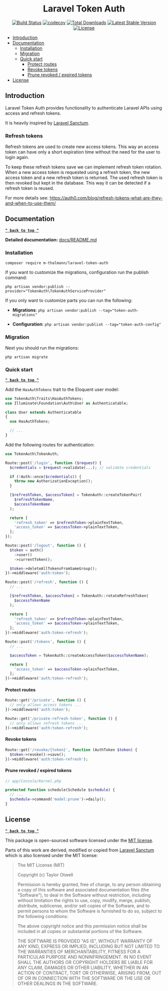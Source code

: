 <h1 align="center">Laravel Token Auth</h1>

<p align="center">
<a href="https://github.com/m-thalmann/laravel-token-auth/actions"><img src="https://github.com/m-thalmann/laravel-token-auth/workflows/tests/badge.svg" alt="Build Status"></a>
<a href="https://codecov.io/gh/m-thalmann/laravel-token-auth"><img src="https://codecov.io/gh/m-thalmann/laravel-token-auth/branch/main/graph/badge.svg?token=TIFI7QGGMB" alt="codecov"></a>
<a href="https://packagist.org/packages/m-thalmann/laravel-token-auth"><img src="https://img.shields.io/packagist/dt/m-thalmann/laravel-token-auth" alt="Total Downloads"></a>
<a href="https://packagist.org/packages/m-thalmann/laravel-token-auth"><img src="https://img.shields.io/packagist/v/m-thalmann/laravel-token-auth" alt="Latest Stable Version"></a>
<a href="https://github.com/m-thalmann/laravel-token-auth"><img src="https://img.shields.io/github/license/m-thalmann/laravel-token-auth" alt="License"></a>
</p>

- [Introduction](#introduction)
- [Documentation](#documentation)
  - [Installation](#installation)
  - [Migration](#migration)
  - [Quick start](#quick-start)
    - [Protect routes](#protect-routes)
    - [Revoke tokens](#revoke-tokens)
    - [Prune revoked / expired tokens](#prune-revoked--expired-tokens)
- [License](#license)

## Introduction

Laravel Token Auth provides functionality to authenticate Laravel APIs using access and refresh tokens.

It is heavily inspired by [Laravel Sanctum](https://github.com/laravel/sanctum).

### Refresh tokens

Refresh tokens are used to create new access tokens. This way an access token can have only a short expiration time without the need for the user to login again.

To keep these refresh tokens save we can implement refresh token rotation. When a new access token is requested using a refresh token, the new access token and a new refresh token is returned. The used refresh token is then revoked but kept in the database. This way it can be detected if a refresh token is reused.

For more details see: https://auth0.com/blog/refresh-tokens-what-are-they-and-when-to-use-them/

## Documentation

**[`^ back to top ^`](#)**

**Detailed documentation:** [docs/README.md](docs/README.md)

### Installation

```
composer require m-thalmann/laravel-token-auth
```

If you want to customize the migrations, configuration run the publish command:

```
php artisan vendor:publish --provider="TokenAuth\TokenAuthServiceProvider"
```

If you only want to customize parts you can run the following:

- **Migrations**: `php artisan vendor:publish --tag="token-auth-migrations"`

- **Configuration**: `php artisan vendor:publish --tag="token-auth-config"`

### Migration

Next you should run the migrations:

```
php artisan migrate
```

### Quick start

**[`^ back to top ^`](#)**

Add the `HasAuthTokens` trait to the Eloquent user model:

```php
use TokenAuth\Traits\HasAuthTokens;
use Illuminate\Foundation\Auth\User as Authenticatable;

class User extends Authenticatable
{
  use HasAuthTokens;

  // ...
}
```

Add the following routes for authentication:

```php
use TokenAuth\TokenAuth;

Route::post('/login', function ($request) {
  $credentials = $request->validate(...); // validate credentials

  if (!Auth::once($credentials)) {
    throw new AuthorizationException();
  }

  [$refreshToken, $accessToken] = TokenAuth::createTokenPair(
    $refreshTokenName,
    $accessTokenName
  );

  return [
    'refresh_token' => $refreshToken->plainTextToken,
    'access_token' => $accessToken->plainTextToken,
  ];
});

Route::post('/logout', function () {
  $token = auth()
    ->user()
    ->currentToken();

  $token->deleteAllTokensFromSameGroup();
})->middleware('auth:token');

Route::post('/refresh', function () {
  // ...

  [$refreshToken, $accessToken] = TokenAuth::rotateRefreshToken(
    $accessTokenName
  );

  return [
    'refresh_token' => $refreshToken->plainTextToken,
    'access_token' => $accessToken->plainTextToken,
  ];
})->middleware('auth:token-refresh');

Route::post('/tokens', function () {
  // ...

  $accessToken = TokenAuth::createAccessToken($accessTokenName);

  return [
    'access_token' => $accessToken->plainTextToken,
  ];
})->middleware('auth:token-refresh');
```

#### Protect routes

```php
Route::get('/private', function () {
  // only allows access tokens ...
})->middleware('auth:token');

Route::get('/private-refresh-token', function () {
  // only allows refresh tokens ...
})->middleware('auth:token-refresh');
```

#### Revoke tokens

```php
Route::get('/revoke/{token}', function (AuthToken $token) {
  $token->revoke()->save();
})->middleware('auth:token-refresh');
```

#### Prune revoked / expired tokens

```php
// app/Console/Kernel.php

protected function schedule(Schedule $schedule) {
  // ...
  $schedule->command('model:prune')->daily();
}
```

## License

**[`^ back to top ^`](#)**

This package is open-sourced software licensed under the [MIT license](LICENSE).

Parts of this work are derived, modified or copied from [Laravel Sanctum](https://github.com/laravel/sanctum) which is also licensed under the MIT license:

> The MIT License (MIT)
>
> Copyright (c) Taylor Otwell
>
> Permission is hereby granted, free of charge, to any person obtaining a copy of this software and associated documentation files (the "Software"), to deal in the Software without restriction, including without limitation the rights to use, copy, modify, merge, publish, distribute, sublicense, and/or sell copies of the Software, and to permit persons to whom the Software is furnished to do so, subject to the following conditions:
>
> The above copyright notice and this permission notice shall be included in all copies or substantial portions of the Software.
>
> THE SOFTWARE IS PROVIDED "AS IS", WITHOUT WARRANTY OF ANY KIND, EXPRESS OR IMPLIED, INCLUDING BUT NOT LIMITED TO THE WARRANTIES OF MERCHANTABILITY, FITNESS FOR A PARTICULAR PURPOSE AND NONINFRINGEMENT. IN NO EVENT SHALL THE AUTHORS OR COPYRIGHT HOLDERS BE LIABLE FOR ANY CLAIM, DAMAGES OR OTHER LIABILITY, WHETHER IN AN ACTION OF CONTRACT, TORT OR OTHERWISE, ARISING FROM, OUT OF OR IN CONNECTION WITH THE SOFTWARE OR THE USE OR OTHER DEALINGS IN THE SOFTWARE.
